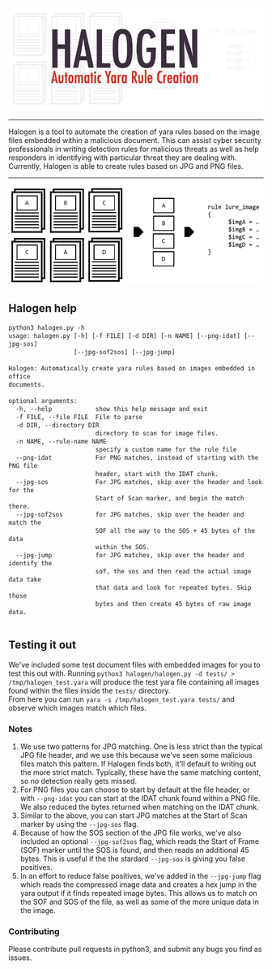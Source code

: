 ![Halogen](/images/halogen.png) 
****
Halogen is a tool to automate the creation of yara rules based on the image files embedded within a malicious document. This can assist cyber security professionals in writing detection rules for malicious threats as well as help responders in identifying with particular threat they are dealing with. Currently, Halogen is able to create rules based on JPG and PNG files. 
****
![Halogen Walkthrough](/images/halo_diagram.png)

## Halogen help 
```
python3 halogen.py -h
usage: halogen.py [-h] [-f FILE] [-d DIR] [-n NAME] [--png-idat] [--jpg-sos]
                  [--jpg-sof2sos] [--jpg-jump]

Halogen: Automatically create yara rules based on images embedded in office
documents.

optional arguments:
  -h, --help            show this help message and exit
  -f FILE, --file FILE  File to parse
  -d DIR, --directory DIR
                        directory to scan for image files.
  -n NAME, --rule-name NAME
                        specify a custom name for the rule file
  --png-idat            For PNG matches, instead of starting with the PNG file
                        header, start with the IDAT chunk.
  --jpg-sos             For JPG matches, skip over the header and look for the
                        Start of Scan marker, and begin the match there.
  --jpg-sof2sos         for JPG matches, skip over the header and match the
                        SOF all the way to the SOS + 45 bytes of the data
                        within the SOS.
  --jpg-jump            for JPG matches, skip over the header and identify the
                        sof, the sos and then read the actual image data take
                        that data and look for repeated bytes. Skip those
                        bytes and then create 45 bytes of raw image data.


```
## Testing it out
We've included some test document files with embedded images for you to test this out with.  Running `python3 halogen/halogen.py -d tests/ > /tmp/halogen_test.yara` will produce the test yara file containing all images found within the files inside the `tests/` directory.  
From here you can run `yara -s /tmp/halogen_test.yara tests/` and observe which images match which files. 

### Notes
1. We use two patterns for JPG matching.  One is less strict than the typical JPG file header, and we use this because we've seen some malicious files match this pattern.  If Halogen finds both, it'll default to writing out the more strict match.  Typically, these have the same matching content, so no detection really gets missed. 
2. For PNG files you can choose to start by default at the file header, or with `--png-idat` you can start at the IDAT chunk found within a PNG file.  We also reduced the bytes returned when matching on the IDAT chunk. 
3. Similar to the above, you can start JPG matches at the Start of Scan marker by using the `--jpg-sos` flag.
4. Because of how the SOS section of the JPG file works, we've also included an optional `--jpg-sof2sos` flag, which reads the Start of Frame (SOF) marker until the SOS is found, and then reads an additional 45 bytes.  This is useful if the the stardard `--jpg-sos` is giving you false positives. 
5. In an effort to reduce false positives, we've added in the `--jpg-jump` flag which reads the compressed image data and creates a hex jump in the yara output if it finds repeated image bytes. This allows us to match on the SOF and SOS of the file, as well as some of the more unique data in the image.


### Contributing
Please contribute pull requests in python3, and submit any bugs you find as issues.
